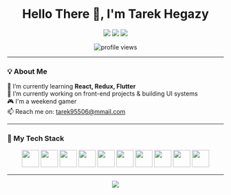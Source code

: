 <h1 align="center">Hello There 👋, I'm Tarek Hegazy</h1>

<p align="center">
  <a href="mailto:tarek95506@gmail.com"><img src="https://img.shields.io/badge/GMAIL-D14836?style=for-the-badge&logo=gmail&logoColor=white" /></a>
  <a href="https://github.com/Tarek-Hegazy"><img src="https://img.shields.io/badge/WEBSITE-000000?style=for-the-badge&logo=About.me&logoColor=white" /></a>
  <a href="https://www.linkedin.com/in/tarek-hegazy97"><img src="https://img.shields.io/badge/LINKEDIN-0077B5?style=for-the-badge&logo=linkedin&logoColor=white" /></a>
</p>

<p align="center">
  <img src="https://komarev.com/ghpvc/?username=Tarek-Hegazy&label=Profile%20views&color=6c5ce7&style=flat" alt="profile views" />
</p>

---

### 💡 About Me

🌱 I’m currently learning **React, Redux, Flutter**  
🔧 I’m currently working on front-end projects & building UI systems  
🎮 I'm a weekend gamer  
📫 Reach me on: tarek95506@mmail.com

---

### 🚀 My Tech Stack

<p align="center">
  <img src="https://cdn.jsdelivr.net/gh/devicons/devicon/icons/html5/html5-original.svg" width="40" />
  <img src="https://cdn.jsdelivr.net/gh/devicons/devicon/icons/css3/css3-original.svg" width="40" />
  <img src="https://cdn.jsdelivr.net/gh/devicons/devicon/icons/javascript/javascript-original.svg" width="40" />
  <img src="https://cdn.jsdelivr.net/gh/devicons/devicon/icons/typescript/typescript-original.svg" width="40" />
  <img src="https://cdn.jsdelivr.net/gh/devicons/devicon/icons/react/react-original.svg" width="40" />
  <img src="https://cdn.jsdelivr.net/gh/devicons/devicon/icons/redux/redux-original.svg" width="40" />
  <img src="https://cdn.jsdelivr.net/gh/devicons/devicon/icons/flutter/flutter-original.svg" width="40" />
  <img src="https://cdn.jsdelivr.net/gh/devicons/devicon/icons/bootstrap/bootstrap-original.svg" width="40" />
  <img src="https://cdn.jsdelivr.net/gh/devicons/devicon/icons/git/git-original.svg" width="40" />
  <img src="https://cdn.jsdelivr.net/gh/devicons/devicon/icons/figma/figma-original.svg" width="40" />
</p>

---

<!-- Optional footer design like the wave -->

<p align="center">
  <img src="https://capsule-render.vercel.app/api?type=waving&color=6C63FF&height=100&section=footer"/>
</p>
